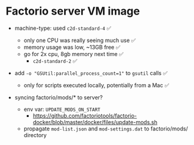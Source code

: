 # Factorio server VM image

- machine-type: used `c2d-standard-4` ✅
  - only one CPU was really seeing much use ✅
  - memory usage was low, ~13GB free ✅
  - go for 2x cpu, 8gb memory next time ✅
    - `c2d-standard-2` ✅

- add `-o "GSUtil:parallel_process_count=1"` to `gsutil` calls ✅
  - only for scripts executed locally, potentially from a Mac ✅

- syncing factorio/mods/* to server?
  - env var: `UPDATE_MODS_ON_START`
    - <https://github.com/factoriotools/factorio-docker/blob/master/docker/files/update-mods.sh>
  - propagate `mod-list.json` and `mod-settings.dat` to factorio/mods/ directory
